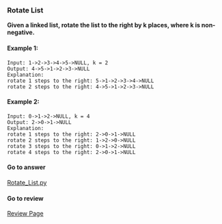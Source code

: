 ### Rotate List

**Given a linked list, rotate the list to the right by k places, where k is non-negative.**

#### Example 1:

```
Input: 1->2->3->4->5->NULL, k = 2
Output: 4->5->1->2->3->NULL
Explanation:
rotate 1 steps to the right: 5->1->2->3->4->NULL
rotate 2 steps to the right: 4->5->1->2->3->NULL
```

#### Example 2:

```
Input: 0->1->2->NULL, k = 4
Output: 2->0->1->NULL
Explanation:
rotate 1 steps to the right: 2->0->1->NULL
rotate 2 steps to the right: 1->2->0->NULL
rotate 3 steps to the right: 0->1->2->NULL
rotate 4 steps to the right: 2->0->1->NULL
```

####  Go to answer

[Rotate_List.py](https://github.com/Kelv1nYu/LeetCode_Practices/blob/master/Code/Rotate_List.py)

#### Go to review

[Review Page](https://github.com/Kelv1nYu/LeetCode_Practices/blob/master/Review/Rotate_List.md)